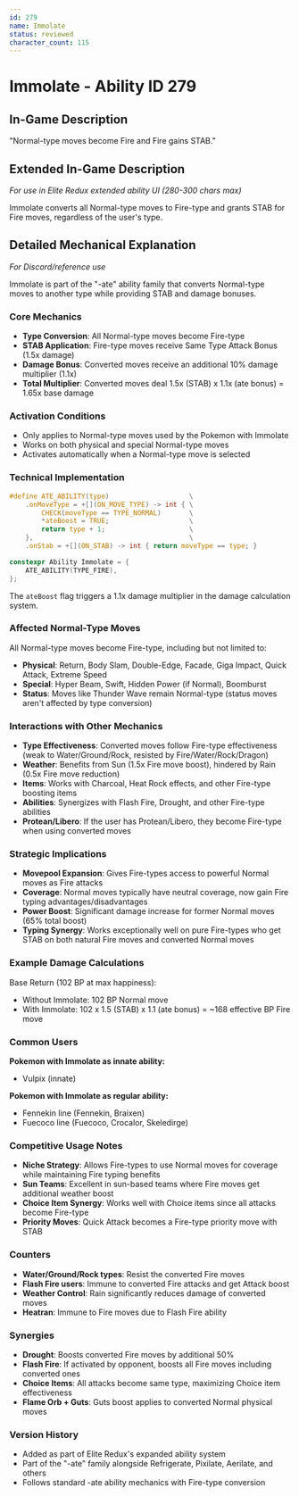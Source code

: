 ```yaml
---
id: 279
name: Immolate
status: reviewed
character_count: 115
---
```


# Immolate - Ability ID 279

## In-Game Description
"Normal-type moves become Fire and Fire gains STAB."

## Extended In-Game Description
*For use in Elite Redux extended ability UI (280-300 chars max)*

Immolate converts all Normal-type moves to Fire-type and grants STAB for Fire moves, regardless of the user's type. 

## Detailed Mechanical Explanation
*For Discord/reference use*

Immolate is part of the "-ate" ability family that converts Normal-type moves to another type while providing STAB and damage bonuses.

### Core Mechanics
- **Type Conversion**: All Normal-type moves become Fire-type
- **STAB Application**: Fire-type moves receive Same Type Attack Bonus (1.5x damage)
- **Damage Bonus**: Converted moves receive an additional 10% damage multiplier (1.1x)
- **Total Multiplier**: Converted moves deal 1.5x (STAB) x 1.1x (ate bonus) = 1.65x base damage

### Activation Conditions
- Only applies to Normal-type moves used by the Pokemon with Immolate
- Works on both physical and special Normal-type moves
- Activates automatically when a Normal-type move is selected

### Technical Implementation
```c
#define ATE_ABILITY(type)                    \
    .onMoveType = +[](ON_MOVE_TYPE) -> int { \
        CHECK(moveType == TYPE_NORMAL)       \
        *ateBoost = TRUE;                    \
        return type + 1;                     \
    },                                       \
    .onStab = +[](ON_STAB) -> int { return moveType == type; }

constexpr Ability Immolate = {
    ATE_ABILITY(TYPE_FIRE),
};
```

The `ateBoost` flag triggers a 1.1x damage multiplier in the damage calculation system.

### Affected Normal-Type Moves
All Normal-type moves become Fire-type, including but not limited to:
- **Physical**: Return, Body Slam, Double-Edge, Facade, Giga Impact, Quick Attack, Extreme Speed
- **Special**: Hyper Beam, Swift, Hidden Power (if Normal), Boomburst
- **Status**: Moves like Thunder Wave remain Normal-type (status moves aren't affected by type conversion)

### Interactions with Other Mechanics
- **Type Effectiveness**: Converted moves follow Fire-type effectiveness (weak to Water/Ground/Rock, resisted by Fire/Water/Rock/Dragon)
- **Weather**: Benefits from Sun (1.5x Fire move boost), hindered by Rain (0.5x Fire move reduction)
- **Items**: Works with Charcoal, Heat Rock effects, and other Fire-type boosting items
- **Abilities**: Synergizes with Flash Fire, Drought, and other Fire-type abilities
- **Protean/Libero**: If the user has Protean/Libero, they become Fire-type when using converted moves

### Strategic Implications
- **Movepool Expansion**: Gives Fire-types access to powerful Normal moves as Fire attacks
- **Coverage**: Normal moves typically have neutral coverage, now gain Fire typing advantages/disadvantages
- **Power Boost**: Significant damage increase for former Normal moves (65% total boost)
- **Typing Synergy**: Works exceptionally well on pure Fire-types who get STAB on both natural Fire moves and converted Normal moves

### Example Damage Calculations
Base Return (102 BP at max happiness):
- Without Immolate: 102 BP Normal move
- With Immolate: 102 x 1.5 (STAB) x 1.1 (ate bonus) = ~168 effective BP Fire move

### Common Users
**Pokemon with Immolate as innate ability:**
- Vulpix (innate)

**Pokemon with Immolate as regular ability:**
- Fennekin line (Fennekin, Braixen)
- Fuecoco line (Fuecoco, Crocalor, Skeledirge)

### Competitive Usage Notes
- **Niche Strategy**: Allows Fire-types to use Normal moves for coverage while maintaining Fire typing benefits
- **Sun Teams**: Excellent in sun-based teams where Fire moves get additional weather boost
- **Choice Item Synergy**: Works well with Choice items since all attacks become Fire-type
- **Priority Moves**: Quick Attack becomes a Fire-type priority move with STAB

### Counters
- **Water/Ground/Rock types**: Resist the converted Fire moves
- **Flash Fire users**: Immune to converted Fire attacks and get Attack boost
- **Weather Control**: Rain significantly reduces damage of converted moves
- **Heatran**: Immune to Fire moves due to Flash Fire ability

### Synergies
- **Drought**: Boosts converted Fire moves by additional 50%
- **Flash Fire**: If activated by opponent, boosts all Fire moves including converted ones
- **Choice Items**: All attacks become same type, maximizing Choice item effectiveness
- **Flame Orb + Guts**: Guts boost applies to converted Normal physical moves

### Version History
- Added as part of Elite Redux's expanded ability system
- Part of the "-ate" family alongside Refrigerate, Pixilate, Aerilate, and others
- Follows standard -ate ability mechanics with Fire-type conversion